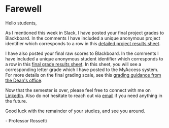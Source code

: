 # Farewell

Hello students,

As I mentioned this week in Slack, I have posted your final project grades to Blackboard. In the comments I have included a unique anonymous project identifier which corresponds to a row in this [detailed project results sheet](https://github.com/prof-rossetti/georgetown-opim-557-20-201710/blob/master/projects/stock-trading-recommendation-system/results/detailed-results.csv).

I have also posted your final raw scores to Blackboard. In the comments I have included a unique anonymous student identifier which corresponds to a row in this [final grade results sheet](https://github.com/prof-rossetti/georgetown-opim-557-20-201710/blob/master/results.csv). In this sheet, you will see a corresponding letter grade which I have posted to the MyAccess system. For more details on the final grading scale, see this [grading guidance from the Dean's office](https://github.com/prof-rossetti/georgetown-opim-557-20-201710/blob/master/POLICIES.md#grades).

Now that the semester is over, please feel free to connect with me on [LinkedIn](https://www.linkedin.com/in/mikerossetti). Also do not hesitate to reach out via [email](mailto:prof.mj.rossetti@gmail.com) if you need anything in the future.

Good luck with the remainder of your studies, and see you around.

\- Professor Rossetti
